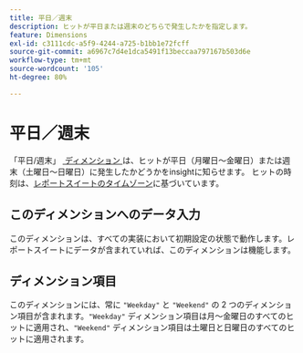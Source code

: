 ```yaml
---
title: 平日／週末
description: ヒットが平日または週末のどちらで発生したかを指定します。
feature: Dimensions
exl-id: c3111cdc-a5f9-4244-a725-b1bb1e72fcff
source-git-commit: a6967c7d4e1dca5491f13beccaa797167b503d6e
workflow-type: tm+mt
source-wordcount: '105'
ht-degree: 80%

---
```


# 平日／週末

「平日/週末」 [&#x200B; ディメンション &#x200B;](overview.md) は、ヒットが平日（月曜日～金曜日）または週末（土曜日～日曜日）に発生したかどうかをinsightに知らせます。 ヒットの時刻は、[レポートスイートのタイムゾーン](/help/admin/tools/manage-rs/edit-settings/general/general-acct-settings-admin.md)に基づいています。

## このディメンションへのデータ入力

このディメンションは、すべての実装において初期設定の状態で動作します。レポートスイートにデータが含まれていれば、このディメンションは機能します。

## ディメンション項目

このディメンションには、常に `"Weekday"` と `"Weekend"` の 2 つのディメンション項目が含まれます。`"Weekday"` ディメンション項目は月～金曜日のすべてのヒットに適用され、`"Weekend"` ディメンション項目は土曜日と日曜日のすべてのヒットに適用されます。
